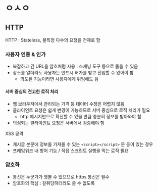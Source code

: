 # ㅇㅅㅇ

## HTTP

HTTP : Stateless, 불특정 다수의 요청을 전제로 함

### 사용자 인증 & 인가

- 복잡하고 긴 URL을 암호처럼 사용 : 스캐닝 도구 등으로 뚫을 수 있음
- 장소를 알더라도 사용자는 반드시 허가를 받고 진입할 수 있어야 함
  - 의도된 기능이라면 사용자에게 위임해도 됨

#### 서버 중심의 견고한 로직 처리

- 웹 브라우저에서 관리되는 가격 등 데이터 수정은 어렵지 않음
- 클라이언트 요청은 쉽게 변경이 가능하므로 서버 중심으로 로직 처리가 필요
  - http 메시지만으로 확신할 수 있을 만큼 충분히 정보를 받아와야 함
- 의심되는 클라이언트 요청은 서버에서 검증해야 함

XSS 공격

- 게시글 본문에 정보를 가져올 수 있는 `<script></script>` 문 등이 있는 경우
- 프레임워크 내 방어 기능 / 직접 스크립트 실행을 막는 로직 필요

### 암호화

- 통신은 누군가가 엿볼 수 있으므로 https 통신은 필수
- 암호화의 핵심 : 갈취당하더라도 쓸 수 없도록
